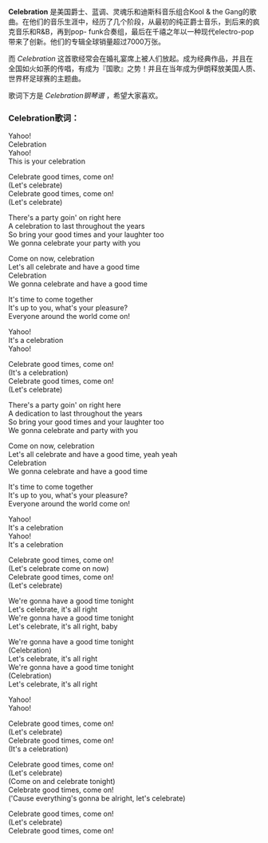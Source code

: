

**Celebration** 是美国爵士、蓝调、灵魂乐和迪斯科音乐组合Kool & the
Gang的歌曲。在他们的音乐生涯中，经历了几个阶段，从最初的纯正爵士音乐，到后来的疯克音乐和R&B，再到pop-
funk合奏组，最后在千禧之年以一种现代electro-pop带来了创新。他们的专辑全球销量超过7000万张。

而 _Celebration_
这首歌经常会在婚礼宴席上被人们放起。成为经典作品，并且在全国如火如荼的传唱，有成为『国歌』之势！并且在当年成为伊朗释放美国人质、世界杯足球赛的主题曲。

歌词下方是 _Celebration钢琴谱_ ，希望大家喜欢。

### Celebration歌词：

Yahoo!  
Celebration  
Yahoo!  
This is your celebration

Celebrate good times, come on!  
(Let's celebrate)  
Celebrate good times, come on!  
(Let's celebrate)

There's a party goin' on right here  
A celebration to last throughout the years  
So bring your good times and your laughter too  
We gonna celebrate your party with you

Come on now, celebration  
Let's all celebrate and have a good time  
Celebration  
We gonna celebrate and have a good time

It's time to come together  
It's up to you, what's your pleasure?  
Everyone around the world come on!

Yahoo!  
It's a celebration  
Yahoo!

Celebrate good times, come on!  
(It's a celebration)  
Celebrate good times, come on!  
(Let's celebrate)

There's a party goin' on right here  
A dedication to last throughout the years  
So bring your good times and your laughter too  
We gonna celebrate and party with you

Come on now, celebration  
Let's all celebrate and have a good time, yeah yeah  
Celebration  
We gonna celebrate and have a good time

It's time to come together  
It's up to you, what's your pleasure?  
Everyone around the world come on!

Yahoo!  
It's a celebration  
Yahoo!  
It's a celebration

Celebrate good times, come on!  
(Let's celebrate come on now)  
Celebrate good times, come on!  
(Let's celebrate)

We're gonna have a good time tonight  
Let's celebrate, it's all right  
We're gonna have a good time tonight  
Let's celebrate, it's all right, baby

We're gonna have a good time tonight  
(Celebration)  
Let's celebrate, it's all right  
We're gonna have a good time tonight  
(Celebration)  
Let's celebrate, it's all right

Yahoo!  
Yahoo!

Celebrate good times, come on!  
(Let's celebrate)  
Celebrate good times, come on!  
(It's a celebration)

Celebrate good times, come on!  
(Let's celebrate)  
(Come on and celebrate tonight)  
Celebrate good times, come on!  
('Cause everything's gonna be alright, let's celebrate)

Celebrate good times, come on!  
(Let's celebrate)  
Celebrate good times, come on!

